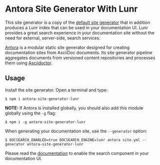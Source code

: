 # Antora Site Generator With Lunr

This site generator is a copy of the [default site generator](https://gitlab.com/antora/antora/blob/master/packages/site-generator-default/README.adoc) that in addition produces a Lunr index that can be used in your documentation UI.
Lunr provides a great search experience in your documentation site without the need for external, server-side, search services.

[Antora](https://antora.org) is a modular static site generator designed for creating documentation sites from AsciiDoc documents.
Its site generator pipeline aggregates documents from versioned content repositories and processes them using [Asciidoctor](https://asciidoctor.org).

## Usage

Install the site generator.
Open a terminal and type:

    $ npm i antora-site-generator-lunr

**NOTE:** If Antora is installed globally, you should also add this module globally using the `-g` flag:

    $ npm i -g antora-site-generator-lunr

When generating your documentation site, use the `--generator` option:

    $ DOCSEARCH_ENABLED=true DOCSEARCH_ENGINE=lunr antora site.yml --generator antora-site-generator-lunr

Please read the [documentation](https://github.com/Mogztter/antora-lunr#enable-the-search-component-in-the-ui) to enable the search component in your documentation UI.
